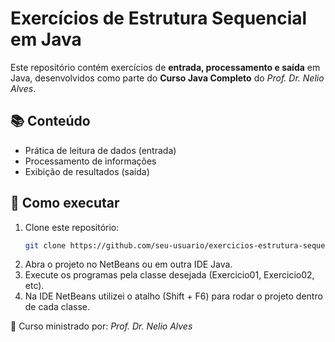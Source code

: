 # Exercícios de Estrutura Sequencial em Java

Este repositório contém exercícios de **entrada, processamento e saída** em Java, desenvolvidos como parte do **Curso Java Completo** do *Prof. Dr. Nelio Alves*.

## 📚 Conteúdo
- Prática de leitura de dados (entrada)
- Processamento de informações
- Exibição de resultados (saída)

## 🚀 Como executar
1. Clone este repositório:
   ```bash
   git clone https://github.com/seu-usuario/exercicios-estrutura-sequencial.git
2. Abra o projeto no NetBeans ou em outra IDE Java.
4. Execute os programas pela classe desejada (Exercicio01, Exercicio02, etc).
5. Na IDE NetBeans utilizei o atalho (Shift + F6) para rodar o projeto dentro de cada classe.

📖 Curso ministrado por: *Prof. Dr. Nelio Alves*
